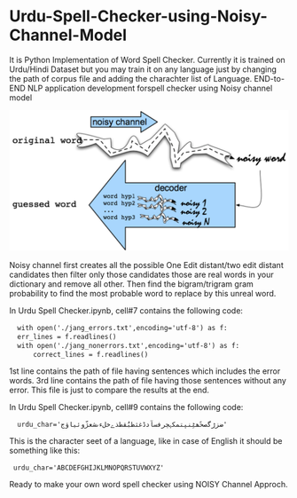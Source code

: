 # Urdu-Spell-Checker-using-Noisy-Channel-Model
It is Python Implementation of Word Spell Checker. Currently it is trained on Urdu/Hindi Dataset but you may train it on any language just by changing the path of corpus file and adding the charachter list of Language.
END-to-END NLP application development forspell checker using Noisy channel model

![](Images/NOISY_channel.png)

Noisy channel first creates all the possible One Edit distant/two edit distant candidates then filter only those candidates those are real words in your dictionary and remove all other. Then find the bigram/trigram gram probability to find the most probable word to replace by this unreal word.


In Urdu Spell Checker.ipynb, cell#7 contains the following code:

      with open('./jang_errors.txt',encoding='utf-8') as f:
      err_lines = f.readlines()
      with open('./jang_nonerrors.txt',encoding='utf-8') as f:
          correct_lines = f.readlines()
          
          
1st line contains the path of file having sentences which includes the error words.
3rd line contains the path of file having those sentences without any error. This file is just to compare the results at the end.

In Urdu Spell Checker.ipynb, cell#9 contains the following code:



      urdu_char='ضزڑگصحًھٹِنپتمکہچرفسآدڈغثظبَُقطذےخلءںشعژّوئیاؤج'
      
This is the character seet of a language, like in case of English it should be something like this:


     urdu_char='ABCDEFGHIJKLMNOPQRSTUVWXYZ'
     
Ready to make your own word spell checker using NOISY Channel Approch.
